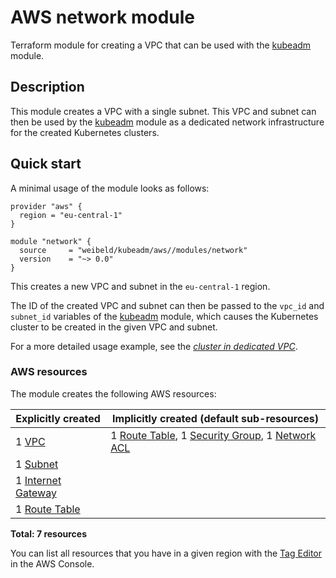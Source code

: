 # AWS network module

Terraform module for creating a VPC that can be used with the [kubeadm](https://github.com/weibeld/terraform-aws-kubeadm) module.

## Description

This module creates a VPC with a single subnet. This VPC and subnet can then be used by the [kubeadm](https://github.com/weibeld/terraform-aws-kubeadm) module as a dedicated network infrastructure for the created Kubernetes clusters.

## Quick start

A minimal usage of the module looks as follows:

```hcl
provider "aws" {
  region = "eu-central-1"
}

module "network" {
  source     = "weibeld/kubeadm/aws//modules/network"
  version    = "~> 0.0"
}
```

This creates a new VPC and subnet in the `eu-central-1` region.

The ID of the created VPC and subnet can then be passed to the `vpc_id` and `subnet_id` variables of the [kubeadm](https://github.com/weibeld/terraform-aws-kubeadm) module, which causes the Kubernetes cluster to be created in the given VPC and subnet.

For a more detailed usage example, see the [_cluster in dedicated VPC_](https://github.com/weibeld/terraform-aws-kubeadm/tree/master/examples/ex3-cluster-in-dedicated-vpc).

### AWS resources

The module creates the following AWS resources:

| Explicitly created        | Implicitly created (default sub-resources)                          |
|---------------------------|---------------------------------------------------------------------|
| 1 [VPC][vpc]              | 1 [Route Table][rtb], 1 [Security Group][sg], 1 [Network ACL][acl]  |
| 1 [Subnet][subnet]        |                                                                     |
| 1 [Internet Gateway][igw] |                                                                     |
| 1 [Route Table][rtb]      |                                                                     |

**Total: 7 resources**

[vpc]: https://docs.aws.amazon.com/AWSEC2/latest/UserGuide/elastic-ip-addresses-eip.html
[acl]: https://docs.aws.amazon.com/vpc/latest/userguide/vpc-network-acls.html
[rtb]: https://docs.aws.amazon.com/vpc/latest/userguide/VPC_Route_Tables.html
[sg]: https://docs.aws.amazon.com/vpc/latest/userguide/VPC_SecurityGroups.html
[subnet]: https://docs.aws.amazon.com/vpc/latest/userguide/VPC_Subnets.html
[igw]: https://docs.aws.amazon.com/vpc/latest/userguide/VPC_Internet_Gateway.html

You can list all resources that you have in a given region with the [Tag Editor](https://console.aws.amazon.com/resource-groups/tag-editor) in the AWS Console.
